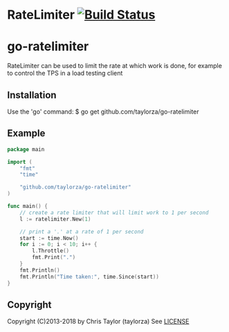# RateLimiter [![Build Status](https://travis-ci.org/taylorza/go-ratelimiter.svg?branch=master)](https://travis-ci.org/taylorza/go-ratelimiter)

# go-ratelimiter
RateLimiter can be used to limit the rate at which work is done, for example to control the TPS in a load testing client

## Installation
Use the 'go' command:
    $ go get github.com/taylorza/go-ratelimiter

## Example

```go
package main

import (
	"fmt"
	"time"

	"github.com/taylorza/go-ratelimiter"
)

func main() {
	// create a rate limiter that will limit work to 1 per second
	l := ratelimiter.New(1)

	// print a '.' at a rate of 1 per second
	start := time.Now()
	for i := 0; i < 10; i++ {
		l.Throttle()
		fmt.Print(".")
	}
	fmt.Println()
	fmt.Println("Time taken:", time.Since(start))
}
```

## Copyright

Copyright (C)2013-2018 by Chris Taylor (taylorza)
See [LICENSE](https://github.com/taylorza/go-ratelimiter/blob/master/LICENSE)